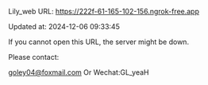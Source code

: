 Lily_web URL: https://222f-61-165-102-156.ngrok-free.app

Updated at: 2024-12-06 09:33:45

If you cannot open this URL, the server might be down.

Please contact: 

goley04@foxmail.com Or Wechat:GL_yeaH